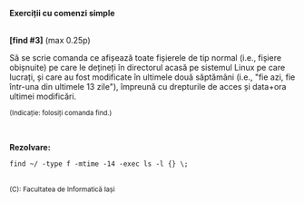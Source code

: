 **Exerciții cu comenzi simple**
<br>
<br>


**[find #3]** (max 0.25p)

Să se scrie comanda ce afișează toate fișierele de tip normal (i.e., fișiere obișnuite) pe care le dețineți în directorul acasă pe sistemul Linux pe care lucrați, și care au fost modificate în ultimele două săptămâni (i.e., "fie azi, fie într-una din ultimele 13 zile"), împreună cu drepturile de acces și data+ora ultimei modificări.

<sub>(Indicație: folosiți comanda find.) </sub>

<br> 

**Rezolvare:**

```terminal
find ~/ -type f -mtime -14 -exec ls -l {} \;
```
<br>
<sub>(C): Facultatea de Informatică Iași </sub>
